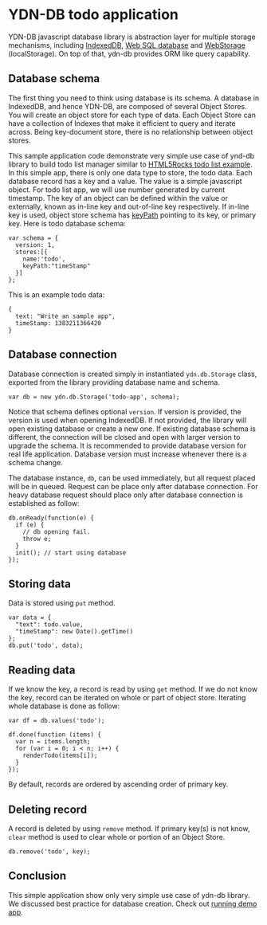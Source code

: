 YDN-DB todo application
=======================

YDN-DB javascript database library is abstraction layer for multiple storage mechanisms, including [IndexedDB](http://www.w3.org/TR/IndexedDB/), [Web SQL database](http://en.wikipedia.org/wiki/Web_SQL_Database) and [WebStorage](http://www.w3.org/TR/webstorage/) (localStorage). On top of that, ydn-db provides ORM like query capability.

Database schema
---------------

The first thing you need to think using database is its schema. A database in IndexedDB, and hence YDN-DB, are composed of several Object Stores. You will create an object store for each type of data. Each Object Store can have a collection of Indexes that make it efficient to query and iterate across. Being key-document store, there is no relationship between object stores.

This sample application code demonstrate very simple use case of ynd-db library to build todo list manager similar to [HTML5Rocks todo list example](http://www.html5rocks.com/en/tutorials/indexeddb/todo/). In this simple app, there is only one data type to store, the todo data. Each database record has a key and a value. The value is a simple javascript object. For todo list app, we will use number generated by current timestamp. The key of an object can be defined within the value or externally, known as in-line key and out-of-line key respectively. If in-line key is used, object store schema has [keyPath](http://www.w3.org/TR/IndexedDB/#key-path-construct) pointing to its key, or primary key. Here is todo database schema:

    var schema = {
      version: 1,
      stores:[{
        name:'todo',
        keyPath:"timeStamp"
      }]
    };

  This is an example todo data:

    {
      text: "Write an sample app",
      timeStamp: 1383211366420
    }

Database connection
-------------------

Database connection is created simply in instantiated `ydn.db.Storage` class, exported from the library providing database name and schema.

    var db = new ydn.db.Storage('todo-app', schema);

Notice that schema defines optional `version`. If version is provided, the version is used when opening IndexedDB. If not provided, the library will open existing database or create a new one. If existing database schema is different, the connection will be closed and open with larger version to upgrade the schema. It is recommended to provide database version for real life application. Database version must increase whenever there is a schema change.

The database instance, `db`, can be used immediately, but all request placed will be in queued. Request can be place only after database connection. For heavy database request should place only after database connection is established as follow:

    db.onReady(function(e) {
      if (e) {
        // db opening fail.
        throw e;
      }
      init(); // start using database
    });

Storing data
------------

Data is stored using `put` method.

    var data = {
      "text": todo.value,
      "timeStamp": new Date().getTime()
    };
    db.put('todo', data);

Reading data
------------

If we know the key, a record is read by using `get` method. If we do not know the key, record can be iterated on whole or part of object store. Iterating whole database is done as follow:

    var df = db.values('todo');

    df.done(function (items) {
      var n = items.length;
      for (var i = 0; i < n; i++) {
        renderTodo(items[i]);
      }
    });

By default, records are ordered by ascending order of primary key.

Deleting record
---------------

A record is deleted by using `remove` method. If primary key(s) is not know, `clear` method is used to clear whole or portion of an Object Store.

    db.remove('todo', key);

Conclusion
----------

This simple application show only very simple use case of ydn-db library. We discussed best practice for database creation. Check out [running demo app](http://yathit.github.io/sample-todo/).
